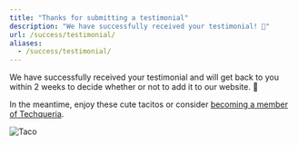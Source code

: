```yaml
---
title: "Thanks for submitting a testimonial"
description: "We have successfully received your testimonial! 💛"
url: /success/testimonial/
aliases:
  - /success/testimonial/
---
```


We have successfully received your testimonial and will get back to you within 2 weeks to decide whether or not to add it to our website. 📝

In the meantime, enjoy these cute tacitos or consider [becoming a member of Techqueria](/join/).

<div class="mb-2"></div>

![Taco](https://media.giphy.com/media/pYCdxGyLFSwgw/source.gif)
